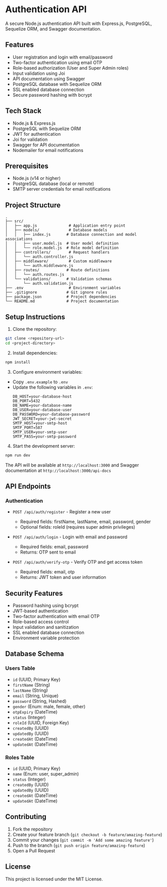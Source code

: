 # Authentication API

A secure Node.js authentication API built with Express.js, PostgreSQL, Sequelize ORM, and Swagger documentation.

## Features

- User registration and login with email/password
- Two-factor authentication using email OTP
- Role-based authorization (User and Super Admin roles)
- Input validation using Joi
- API documentation using Swagger
- PostgreSQL database with Sequelize ORM
- SSL enabled database connection
- Secure password hashing with bcrypt

## Tech Stack

- Node.js & Express.js
- PostgreSQL with Sequelize ORM
- JWT for authentication
- Joi for validation
- Swagger for API documentation
- Nodemailer for email notifications

## Prerequisites

- Node.js (v14 or higher)
- PostgreSQL database (local or remote)
- SMTP server credentials for email notifications

## Project Structure

```
.
├── src/
│   ├── app.js              # Application entry point
│   ├── models/             # Database models
│   │   ├── index.js       # Database connection and model associations
│   │   ├── user.model.js  # User model definition
│   │   └── role.model.js  # Role model definition
│   ├── controllers/        # Request handlers
│   │   └── auth.controller.js
│   ├── middleware/         # Custom middleware
│   │   └── auth.middleware.js
│   ├── routes/            # Route definitions
│   │   └── auth.routes.js
│   └── validations/       # Validation schemas
│       └── auth.validation.js
├── .env                    # Environment variables
├── .gitignore             # Git ignore rules
├── package.json           # Project dependencies
└── README.md              # Project documentation
```

## Setup Instructions

1. Clone the repository:
```bash
git clone <repository-url>
cd <project-directory>
```

2. Install dependencies:
```bash
npm install
```

3. Configure environment variables:
- Copy `.env.example` to `.env`
- Update the following variables in `.env`:
  ```
  DB_HOST=your-database-host
  DB_PORT=5432
  DB_NAME=your-database-name
  DB_USER=your-database-user
  DB_PASSWORD=your-database-password
  JWT_SECRET=your-jwt-secret
  SMTP_HOST=your-smtp-host
  SMTP_PORT=587
  SMTP_USER=your-smtp-user
  SMTP_PASS=your-smtp-password
  ```

4. Start the development server:
```bash
npm run dev
```

The API will be available at `http://localhost:3000` and Swagger documentation at `http://localhost:3000/api-docs`

## API Endpoints

### Authentication
- `POST /api/auth/register` - Register a new user
  - Required fields: firstName, lastName, email, password, gender
  - Optional fields: roleId (requires super admin privileges)

- `POST /api/auth/login` - Login with email and password
  - Required fields: email, password
  - Returns: OTP sent to email

- `POST /api/auth/verify-otp` - Verify OTP and get access token
  - Required fields: email, otp
  - Returns: JWT token and user information

## Security Features

- Password hashing using bcrypt
- JWT-based authentication
- Two-factor authentication with email OTP
- Role-based access control
- Input validation and sanitization
- SSL enabled database connection
- Environment variable protection

## Database Schema

### Users Table
- `id` (UUID, Primary Key)
- `firstName` (String)
- `lastName` (String)
- `email` (String, Unique)
- `password` (String, Hashed)
- `gender` (Enum: male, female, other)
- `otpExpiry` (DateTime)
- `status` (Integer)
- `roleId` (UUID, Foreign Key)
- `createdBy` (UUID)
- `updatedBy` (UUID)
- `createdAt` (DateTime)
- `updatedAt` (DateTime)

### Roles Table
- `id` (UUID, Primary Key)
- `name` (Enum: user, super_admin)
- `status` (Integer)
- `createdBy` (UUID)
- `updatedBy` (UUID)
- `createdAt` (DateTime)
- `updatedAt` (DateTime)

## Contributing

1. Fork the repository
2. Create your feature branch (`git checkout -b feature/amazing-feature`)
3. Commit your changes (`git commit -m 'Add some amazing feature'`)
4. Push to the branch (`git push origin feature/amazing-feature`)
5. Open a Pull Request

## License

This project is licensed under the MIT License.
